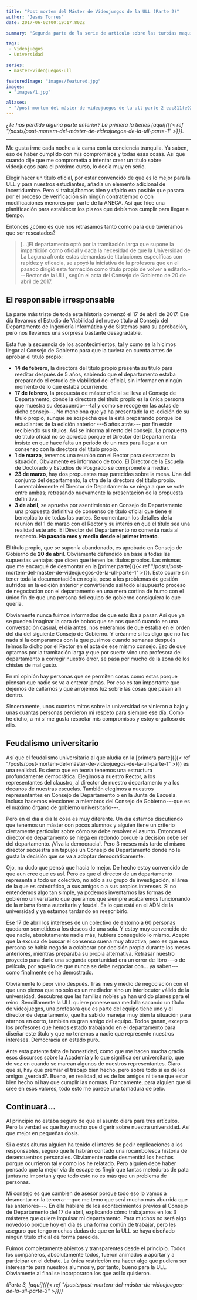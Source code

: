 ```yaml
---
title: "Post mortem del Máster de Videojuegos de la ULL (Parte 2)"
author: "Jesús Torres"
date: 2017-06-02T00:19:17.802Z

summary: "Segunda parte de la serie de artículo sobre las turbias maquinaciones entorno al Máster de Videojuegos de la ULL en 2017."

tags:
 - Videojuegos
 - Universidad

series:
 - master-videojuegos-ull

featuredImage: "images/featured.jpg" 
images:
 - "images/1.jpg" 

aliases:
 - "/post-mortem-del-máster-de-videojuegos-de-la-ull-parte-2-eac811fe9245"
---
```


_¿Te has perdido alguna parte anterior? La primera la tienes [aquí]({{< ref "/posts/post-mortem-del-máster-de-videojuegos-de-la-ull-parte-1" >}})._

____

Me gusta irme cada noche a la cama con la conciencia tranquila.
Ya saben, eso de haber cumplido con mis compromisos y todas esas cosas.
Así que cuando dije que me comprometía a intentar crear un título sobre videojuegos para el próximo curso, lo decía muy en serio.

Elegir hacer un título oficial, por estar convencido de que es lo mejor para la ULL y para nuestros estudiantes, añadía un elemento adicional de incertidumbre.
Pero si trabajábamos bien y rápido era posible que pasara por el proceso de verificación sin ningún contratiempo o con modificaciones menores por parte de la ANECA.
Así que hice una planificación para establecer los plazos que debíamos cumplir para llegar a tiempo.

Entonces ¿cómo es que nos retrasamos tanto como para que tuviéramos que ser rescatados?

> [...]El departamento optó por la tramitación larga que supone la impartición como oficial y dada la necesidad de que la Universidad de La Laguna afronte estas demandas de titulaciones específicas con rapidez y eficacia, se apoyó la iniciativa de la profesora que en el pasado dirigió esta formación como título propio de volver a editarlo. --- Rector de la ULL, según el acta del Consejo de Gobierno de 20 de abril de 2017.

## El responsable irresponsable

La parte más triste de toda esta historia comenzó el 17 de abril de 2017.
Ese día llevamos el Estudio de Viabilidad del nuevo título al Consejo del Departamento de Ingeniería Informática y de Sistemas para su aprobación, pero nos llevamos una sorpresa bastante desagradable.

Esta fue la secuencia de los acontecimientos, tal y como se la hicimos llegar al Consejo de Gobierno para que la tuviera en cuenta antes de aprobar el título propio:

* **14 de febrero**, la directora del título propio presenta su título para reeditar después de 5 años, sabiendo que el departamento estaba preparando el estudio de viabilidad del oficial, sin informar en ningún momento de lo que estaba ocurriendo.
* **17 de febrero**, la propuesta de máster oficial se lleva al Consejo de Departamento, donde la directora del título propio es la única persona que muestra su desacuerdo ---tal y como se recoge en las actas de dicho consejo--.
No menciona que ya ha presentado la re-edición de su título propio, aunque se sospecha que la está preparando porque los estudiantes de la edición anterior ---5 años atrás--- por fin están recibiendo sus títulos.
Así se informa al resto del consejo.
La propuesta de título oficial no se aprueba porque el Director del Departamento insiste en que hace falta un periodo de un mes para llegar a un consenso con la directora del título propio.
* **1 de marzo**, tenemos una reunión con el Rector para desatascar la situación.
Obviamente es informado de todo.
El Director de la Escuela de Doctorado y Estudios de Posgrado se compromete a mediar.
* **23 de marzo**, hay dos propuestas muy parecidas sobre la mesa.
Una del conjunto del departamento, la otra de la directora del título propio.
Lamentablemente el Director de Departamento se niega a que se vote entre ambas; retrasando nuevamente la presentación de la propuesta definitiva.
* **3 de abril**, se aprueba por asentimiento en Consejo de Departamento una propuesta definitiva de consenso de título oficial que tiene el beneplácito de todas las partes.
Se comentaron los detalles de la reunión del 1 de marzo con el Rector y su interés en que el título sea una realidad este año.
El Director del Departamento no comenta nada al respecto.
**Ha pasado mes y medio desde el primer intento**.

El título propio, que se suponía abandonado, es aprobado en Consejo de Gobierno de **20 de abril**.
Obviamente defendido en base a todas las supuestas ventajas que dicen que tienen los títulos propios.
Las mismas que me encargué de desmontar en la [primer parte]({{< ref "/posts/post-mortem-del-máster-de-videojuegos-de-la-ull-parte-1" >}}).
Esto ocurre sin tener toda la documentación en regla, pese a los problemas de gestión sufridos en la edición anterior y convirtiendo así todo el supuesto proceso de negociación con el departamento en una mera cortina de humo con el único fin de que una persona del equipo de gobierno consiguiera lo que quería.

Obviamente nunca fuimos informados de que esto iba a pasar.
Así que ya se pueden imaginar la cara de bobos que se nos quedó cuando en una conversación casual, el día antes, nos enteramos de que estaba en el orden del día del siguiente Consejo de Gobierno.
Y créanme si les digo que no fue nada si la comparamos con la que pusimos cuando semanas después leímos lo dicho por el Rector en el acta de ese mismo consejo.
Eso de que optamos por la tramitación larga y que por suerte vino una profesora del departamento a corregir nuestro error, se pasa por mucho de la zona de los chistes de mal gusto.

En mi opinión hay personas que se permiten cosas como estas porque piensan que nadie se va a enterar jamás.
Por eso es tan importante que dejemos de callarnos y que arrojemos luz sobre las cosas que pasan allí dentro.

Sinceramente, unos cuantos mitos sobre la universidad se vinieron a bajo y unas cuantas personas perdieron mi respeto para siempre ese día.
Como he dicho, a mi sí me gusta respetar mis compromisos y estoy orgulloso de ello.

## Feudalismo universitario

Así que el feudalismo universitario al que aludía en la [primera parte]({{< ref "/posts/post-mortem-del-máster-de-videojuegos-de-la-ull-parte-1" >}}) es una realidad.
Es cierto que en teoría tenemos una estructura profundamente democrática.
Elegimos a nuestro Rector, a los representantes del claustro, al director de nuestro departamento y a los decanos de nuestras escuelas.
También elegimos a nuestros representantes en Consejo de Departamento o en la Junta de Escuela.
Incluso hacemos elecciones a miembros del Consejo de Gobierno ---que es el máximo órgano de gobierno universitario---.

Pero en el día a día la cosa es muy diferente.
Un día estamos discutiendo que tenemos un máster con pocos alumnos y alguien tiene un criterio ciertamente particular sobre cómo se debe resolver el asunto.
Entonces el director de departamento se niega en redondo porque la decisión debe ser del departamento.
¡Viva la democracia!.
Pero 3 meses más tarde el mismo director secuestra sin tapujos un Consejo de Departamento donde no le gusta la decisión que se va a adoptar democráticamente.

Ojo, no dudo que pensó que hacia lo mejor.
De hecho estoy convencido de que aun cree que es así.
Pero es que el director de un departamento representa a todo un colectivo, no sólo a su grupo de investigación, al área de la que es catedrático, a sus amigos o a sus propios intereses.
Si no entendemos algo tan simple, ya podemos inventarnos las formas de gobierno universitario que queramos que siempre acabaremos funcionando de la misma forma autoritaria y feudal.
Es lo que está en el ADN de la universidad y ya estamos tardando en reescribirlo.

Ese 17 de abril los intereses de un colectivo de entorno a 60 personas quedaron sometidos a los deseos de una sola.
Y estoy muy convencido de que nadie, absolutamente nadie más, hubiera conseguido lo mismo.
Acepto que la excusa de buscar el consenso suena muy atractiva, pero es que esa persona se había negado a colaborar por decisión propia durante los meses anteriores, mientras preparaba su propia alternativa.
Retrasar nuestro proyecto para darle una segunda oportunidad era un error de libro ---o de película, por aquello de que nunca se debe negociar con... ya saben--- como finalmente se ha demostrado.

Obviamente lo peor vino después.
Tras mes y medio de negociación con el que uno piensa que no solo es un mediador sino un interlocutor válido de la universidad, descubres que las familias nobles ya han urdido planes para el reino.
Sencillamente la ULL quiere ponerse una medalla sacando un título de videojuegos, una profesora que es parte del equipo tiene uno y el director de departamento, que ha sabido manejar muy bien la situación para atarnos en corto, también es gran amigo del equipo.
Todos ganan, excepto los profesores que hemos estado trabajando en el departamento para diseñar este título y que no tenemos a nadie que represente nuestros intereses.
Democracia en estado puro.

Ante esta patente falta de honestidad, como que me hacen mucha gracia esos discursos sobre la Academia y lo que significa ser universitario, que de vez en cuando se marcan algunos de nuestros representantes.
Claro que sí, hay que premiar el trabajo bien hecho, pero sobre todo si es de los amigos ¿verdad?.
Bueno, en realidad, si es de los amigos ni tiene que estar bien hecho ni hay que cumplir las normas.
Francamente, para alguien que si cree en esos valores, todo esto me parece una tomadura de pelo.

## Continuará...

Al principio no estaba seguro de que el asunto diera para tres artículos.
Pero la verdad es que hay mucho que digerir sobre nuestra universidad.
Así que mejor en pequeñas dosis.

Si a estas alturas alguien ha tenido el interés de pedir explicaciones a los responsables, seguro que le habrán contado una rocambolesca historia de desencuentros personales.
Obviamente nadie desmentirá los hechos porque ocurrieron tal y como los he relatado.
Pero alguien debe haber pensado que la mejor vía de escape es fingir que tantas meteduras de pata juntas no importan y que todo esto no es más que un problema de personas.

Mi consejo es que cambien de asesor porque todo eso lo vamos a desmontar en la tercera ---que me temo que será mucho más aburrida que las anteriores---.
En ella hablaré de los acontecimientos previos al Consejo de Departamento del 17 de abril, explicando cómo trabajamos en los 3 másteres que quiere impulsar mi departamento.
Para muchos no será algo novedoso porque hoy en día es una forma común de trabajar, pero les aseguro que tengo muchas dudas de que en la ULL se haya diseñado ningún título oficial de forma parecida.

Fuimos completamente abiertos y transparentes desde el principio.
Todos los compañeros, absolutamente todos, fueron animados a aportar y a participar en el debate.
La única restricción era hacer algo que pudiera ser interesante para nuestros alumnos y, por tanto, bueno para la ULL.
Obviamente al final se incorporaron los que así lo quisieron.

_(Parte 3, [aquí]({{< ref "/posts/post-mortem-del-máster-de-videojuegos-de-la-ull-parte-3" >}}))_
